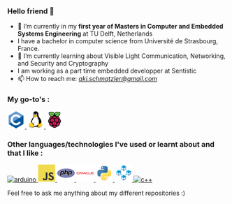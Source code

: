 ### Hello friend 👋


- 🔭 I’m currently in my **first year of Masters in Computer and Embedded Systems Engineering** at TU Delft, Netherlands  
- I have a bachelor in computer science from Université de Strasbourg, France.
- 🌱 I’m currently learning about Visible Light Communication, Networking, and Security and Cryptography
- I am working as a part time embedded developper at Sentistic 
- 📫 How to reach me: *aki.schmatzler@gmail.com*  

### My go-to's :  
<p align="left">
	<a href="https://www.cprogramming.com/" target="_blank"> <img src="https://raw.githubusercontent.com/devicons/devicon/master/icons/c/c-original.svg" alt="c" width="40" height="40"/> </a>
	<a href="https://www.linux.org/" target="_blank"> <img src="https://raw.githubusercontent.com/devicons/devicon/master/icons/linux/linux-original.svg" alt="linux" width="40" height="40"/> </a>  
	<a href="https://www.raspberrypi.com/" target="_blank"> <img src="https://raw.githubusercontent.com/devicons/devicon/master/icons/raspberrypi/raspberrypi-original.svg" alt="raspberrypi" width="40" height="40"/> </a>  
</p>

### Other languages/technologies I've used or learnt about and that I like :
<p align="left">
	<a href="https://www.arduino.cc/" target="_blank"> <img src="https://cdn.worldvectorlogo.com/logos/arduino-1.svg" alt="arduino" width="40" height="40"/> </a>  
	<a href="https://www.javascript.com/" target="_blank"> <img src="https://raw.githubusercontent.com/devicons/devicon/master/icons/javascript/javascript-original.svg" alt="javascript" width="40" height="40"/> </a>  
	<a href="https://www.php.net/" target="_blank"> <img src="https://raw.githubusercontent.com/devicons/devicon/master/icons/php/php-original.svg" alt="php" width="40" height="40"/> </a>  
	<a href="https://www.oracle.com/" target="_blank"> <img src="https://raw.githubusercontent.com/devicons/devicon/master/icons/oracle/oracle-original.svg" alt="oracle" width="40" height="40"/> </a>  
	<a href="https://www.python.org/" target="_blank"> <img src="https://raw.githubusercontent.com/devicons/devicon/master/icons/python/python-original.svg" alt="python" width="40" height="40"/> </a>  
	<a href="https://fr.wikipedia.org/wiki/Blockchain" target="_blank"> <img src="images/blockchain_logo.png" alt="blockchain" width="40" height="40"/> </a>  
	<a href="https://cplusplus.com/" target="_blank"> <img src="https://raw.githubusercontent.com/devicons/devicon/master/icons/c/c++.svg" alt="c++" width="40" height="40"/> </a>  

</p>

Feel free to ask me anything about my different repositories :)
